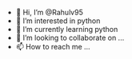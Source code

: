 - 👋 Hi, I’m @Rahulv95
- 👀 I’m interested in python
- 🌱 I’m currently learning python 
- 💞️ I’m looking to collaborate on ...
- 📫 How to reach me ...

<!---
Rahulv95/Rahulv95 is a ✨ special ✨ repository because its `README.md` (this file) appears on your GitHub profile.
You can click the Preview link to take a look at your changes.
--->
